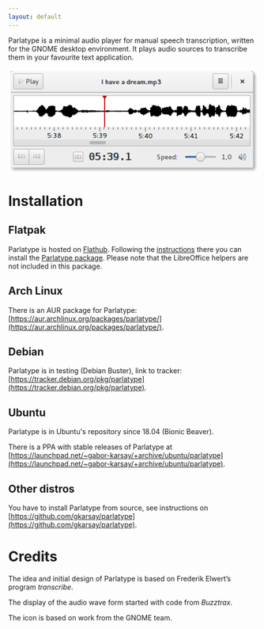 ```yaml
---
layout: default
---
```


Parlatype is a minimal audio player for manual speech transcription, written for the GNOME desktop environment. It plays audio sources to transcribe them in your favourite text application.

![Screenshot of main window](images/parlatype-main-window.png)

# Installation

## Flatpak
Parlatype is hosted on [Flathub](https://flathub.org/). Following the [instructions](https://flathub.org/#using) there you can install the [Parlatype package](https://flathub.org/apps.html#Parlatype). Please note that the LibreOffice helpers are not included in this package.

## Arch Linux

There is an AUR package for Parlatype: [https://aur.archlinux.org/packages/parlatype/](https://aur.archlinux.org/packages/parlatype/).

## Debian
Parlatype is in testing (Debian Buster), link to tracker: [https://tracker.debian.org/pkg/parlatype](https://tracker.debian.org/pkg/parlatype).

## Ubuntu
Parlatype is in Ubuntu's repository since 18.04 (Bionic Beaver).

There is a PPA with stable releases of Parlatype at [https://launchpad.net/~gabor-karsay/+archive/ubuntu/parlatype](https://launchpad.net/~gabor-karsay/+archive/ubuntu/parlatype).

## Other distros
You have to install Parlatype from source, see instructions on [https://github.com/gkarsay/parlatype](https://github.com/gkarsay/parlatype).

# Credits

The idea and initial design of Parlatype is based on Frederik Elwert’s program *transcribe*.

The display of the audio wave form started with code from *Buzztrax*.

The icon is based on work from the GNOME team.
